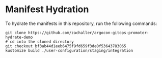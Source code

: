# Manifest Hydration

To hydrate the manifests in this repository, run the following commands:

```shell
git clone https://github.com/zachaller/argocon-gitops-promoter-hydrate-demo
# cd into the cloned directory
git checkout bf3ab44d1eeb6475f9fd659f3de0f53643783065
kustomize build ./user-configuration/staging/integration
```
